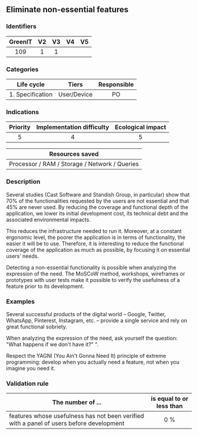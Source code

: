 ## Eliminate non-essential features

### Identifiers

| GreenIT | V2  | V3  | V4  | V5  |
| :-----: | :-: | :-: | :-: | :-: |
|   109   |  1  |  1  |     |     |

### Categories

|    Life cycle    |    Tiers    | Responsible |
| :--------------: | :---------: | :---------: |
| 1. Specification | User/Device |     PO      |

### Indications

| Priority | Implementation difficulty | Ecological impact |
| :------: | :-----------------------: | :---------------: |
|    5     |             4             |         5         |

|                Resources saved                |
| :-------------------------------------------: |
| Processor / RAM / Storage / Network / Queries |

### Description

Several studies (Cast Software and Standish Group, in particular) show that 70% of the functionalities requested by
the users are not essential and that 45% are never used. By reducing the coverage and functional depth of the
application, we lower its initial development cost, its technical debt and the associated environmental impacts.

This reduces the infrastructure needed to run it. Moreover, at a constant ergonomic level, the poorer the application is in terms of functionality, the easier it will be to use. Therefore, it is interesting to reduce the functional coverage of the application as much as possible, by focusing it on essential users’ needs.

Detecting a non-essential functionality is possible when analyzing the expression of the need. The MoSCoW method, workshops,
wireframes or prototypes with user tests make it possible to verify the usefulness of a feature prior to its development.

### Examples

Several successful products of the digital world – Google, Twitter, WhatsApp, Pinterest, Instagram, etc. – provide a
single service and rely on great functional sobriety.

When analyzing the expression of the need, ask yourself the question: "What happens if we don't have it?" ".

Respect the YAGNI (You Ain't Gonna Need It) principle of extreme programming: develop when you actually need a feature,
not when you imagine you need it.

### Validation rule

| The number of ...                                                                        | is equal to or less than |
| ---------------------------------------------------------------------------------------- | :----------------------: |
| features whose usefulness has not been verified with a panel of users before development |           0 %            |
